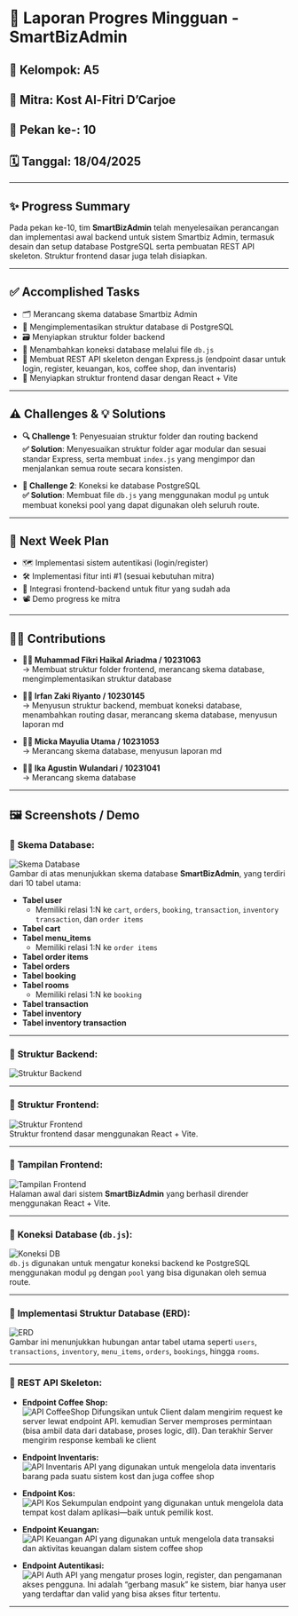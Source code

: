 # 🚀 Laporan Progres Mingguan - **SmartBizAdmin**

## 👥 Kelompok: A5  
## 🤝 Mitra: Kost Al-Fitri D’Carjoe  
## 📅 Pekan ke-: 10  
## 🗓️ Tanggal: 18/04/2025  

---

## ✨ Progress Summary  
Pada pekan ke-10, tim **SmartBizAdmin** telah menyelesaikan perancangan dan implementasi awal backend untuk sistem Smartbiz Admin, termasuk desain dan setup database PostgreSQL serta pembuatan REST API skeleton. Struktur frontend dasar juga telah disiapkan.

---

## ✅ Accomplished Tasks  
- 🗂️ Merancang skema database Smartbiz Admin  
- 🧩 Mengimplementasikan struktur database di PostgreSQL  
- 🗃️ Menyiapkan struktur folder backend  
- 🔌 Menambahkan koneksi database melalui file `db.js`  
- 🔁 Membuat REST API skeleton dengan Express.js (endpoint dasar untuk login, register, keuangan, kos, coffee shop, dan inventaris)  
- 🎨 Menyiapkan struktur frontend dasar dengan React + Vite  

---

## ⚠️ Challenges & 💡 Solutions  

- **🔍 Challenge 1**: Penyesuaian struktur folder dan routing backend  
  **✅ Solution**: Menyesuaikan struktur folder agar modular dan sesuai standar Express, serta membuat `index.js` yang mengimpor dan menjalankan semua route secara konsisten.

- **📌 Challenge 2**: Koneksi ke database PostgreSQL  
  **✅ Solution**: Membuat file `db.js` yang menggunakan modul `pg` untuk membuat koneksi pool yang dapat digunakan oleh seluruh route.

---

## 📅 Next Week Plan  
- 🗺️ Implementasi sistem autentikasi (login/register)  
- 🛠️ Implementasi fitur inti #1 (sesuai kebutuhan mitra)  
- 🔌 Integrasi frontend-backend untuk fitur yang sudah ada  
- 📽️ Demo progress ke mitra  

---

## 👨‍💻 Contributions  

- **🧑‍🎨 Muhammad Fikri Haikal Ariadma / 10231063**  
  → Membuat struktur folder frontend, merancang skema database, mengimplementasikan struktur database  

- **🧑‍💻 Irfan Zaki Riyanto / 10230145**  
  → Menyusun struktur backend, membuat koneksi database, menambahkan routing dasar, merancang skema database, menyusun laporan md  

- **👩‍🎨 Micka Mayulia Utama / 10231053**  
  → Merancang skema database, menyusun laporan md  

- **👩‍💼 Ika Agustin Wulandari / 10231041**  
  → Merancang skema database  

---

## 🖼️ Screenshots / Demo  

### 📎 **Skema Database:**  
![Skema Database](./Image/skemadb.png)  
Gambar di atas menunjukkan skema database **SmartBizAdmin**, yang terdiri dari 10 tabel utama:

- **Tabel user**  
  - Memiliki relasi 1:N ke `cart`, `orders`, `booking`, `transaction`, `inventory transaction`, dan `order items`
- **Tabel cart**
- **Tabel menu_items**  
  - Memiliki relasi 1:N ke `order items`
- **Tabel order items**
- **Tabel orders**
- **Tabel booking**
- **Tabel rooms**  
  - Memiliki relasi 1:N ke `booking`
- **Tabel transaction**
- **Tabel inventory**
- **Tabel inventory transaction**

---

### 📎 **Struktur Backend:**  
![Struktur Backend](./image/strbackend.png)  


---

### 📎 **Struktur Frontend:**  
![Struktur Frontend](./image/strfrontend.png)  
Struktur frontend dasar menggunakan React + Vite.

---

### 📎 **Tampilan Frontend:**  
![Tampilan Frontend](./image/frontend-tampilan.png)  
Halaman awal dari sistem **SmartBizAdmin** yang berhasil dirender menggunakan React + Vite.

---

### 📎 **Koneksi Database (`db.js`):**  
![Koneksi DB](./image/db.png)  
`db.js` digunakan untuk mengatur koneksi backend ke PostgreSQL menggunakan modul `pg` dengan `pool` yang bisa digunakan oleh semua route.

---

### 📎 **Implementasi Struktur Database (ERD):**  
![ERD](./image/dbSA.jpg)  
Gambar ini menunjukkan hubungan antar tabel utama seperti `users`, `transactions`, `inventory`, `menu_items`, `orders`, `bookings`, hingga `rooms`.

---

### 📎 **REST API Skeleton:**  

- **Endpoint Coffee Shop:**  
  ![API CoffeeShop](./image/csAPI.png) 
  Difungsikan untuk Client dalam mengirim request ke server lewat endpoint API. kemudian Server memproses permintaan (bisa ambil data dari database, proses logic, dll). Dan terakhir Server mengirim response kembali ke client

- **Endpoint Inventaris:**  
  ![API Inventaris](./image/invAPI.png)
  API yang digunakan untuk mengelola data inventaris barang pada suatu sistem kost dan juga coffee shop  

- **Endpoint Kos:**  
  ![API Kos](./image/kosAPI.png)
  Sekumpulan endpoint yang digunakan untuk mengelola data tempat kost dalam aplikasi—baik untuk pemilik kost.  

- **Endpoint Keuangan:**  
  ![API Keuangan](./image/uangAPI.png)
  API yang digunakan untuk mengelola data transaksi dan aktivitas keuangan dalam sistem coffee shop
  

- **Endpoint Autentikasi:**  
  ![API Auth](./image/authAPI.png)
  API yang mengatur proses login, register, dan pengamanan akses pengguna. Ini adalah “gerbang masuk” ke sistem, biar hanya user yang terdaftar dan valid yang bisa akses fitur tertentu.
  

---



